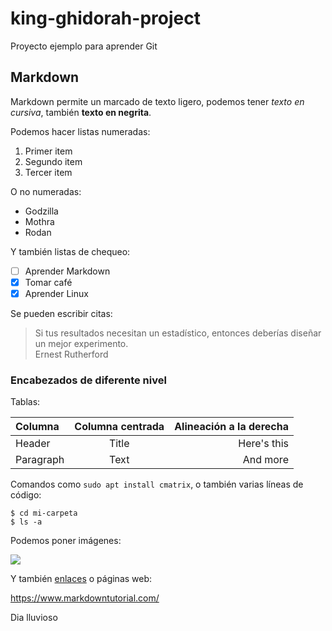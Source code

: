 # king-ghidorah-project
Proyecto ejemplo para aprender Git

## Markdown

Markdown permite un marcado de texto ligero, podemos tener *texto en cursiva*, también
**texto en negrita**.

Podemos hacer listas numeradas:

1. Primer item
2. Segundo item
3. Tercer item

O no numeradas:

- Godzilla
- Mothra
- Rodan

Y también listas de chequeo:

- [ ] Aprender Markdown
- [x] Tomar café
- [x] Aprender Linux

Se pueden escribir citas:
> Si tus resultados necesitan un estadístico, entonces deberías diseñar un mejor experimento.  
> Ernest Rutherford

### Encabezados de diferente nivel

Tablas:

| Columna     | Columna centrada | Alineación a la derecha |
| :---        |       :----:     |                    ---: |
| Header      | Title            | Here's this             |
| Paragraph   | Text             | And more                |

Comandos como `sudo apt install cmatrix`, o también varias líneas de código:

```
$ cd mi-carpeta
$ ls -a
```

Podemos poner imágenes:

![](https://upload.wikimedia.org/wikipedia/commons/8/8f/%D2%90%D0%BE%D0%B4%D0%B7%D1%96%D0%BB%D0%BB%D0%B0_%D0%BF%D1%80%D0%BE%D1%82%D0%B8_%D0%9C%D0%BE%D0%BD%D1%81%D1%82%D1%80%D0%B0_%D0%97%D0%B5%D1%80%D0%BE_%28cropped%29.png)

Y también [enlaces](https://www.markdownguide.org/) o páginas web:

<https://www.markdowntutorial.com/>


Dia lluvioso
